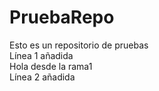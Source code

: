 # PruebaRepo
Esto es un repositorio de pruebas<br/>
Línea 1 añadida<br/>
Hola desde la rama1<br/>
Línea 2 añadida
